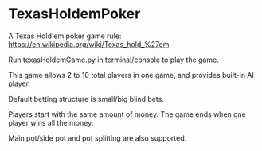 # TexasHoldemPoker
A Texas Hold'em poker game
rule: https://en.wikipedia.org/wiki/Texas_hold_%27em

Run texasHoldemGame.py in terminal/console to play the game.

This game allows 2 to 10 total players in one game, and provides built-in AI player.

Default betting structure is small/big blind bets.

Players start with the same amount of money. The game ends when one player wins all the money.

Main pot/side pot and pot splitting are also supported.
